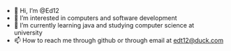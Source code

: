 - 👋 Hi, I’m @Ed12
- 👀 I’m interested in computers and software development
- 🌱 I’m currently learning java and studying computer science at university
- 📫 How to reach me through github or through email at edt12@duck.com

<!---
Edt12/Edt12 is a ✨ special ✨ repository because its `README.md` (this file) appears on your GitHub profile.
You can click the Preview link to take a look at your changes.
--->
